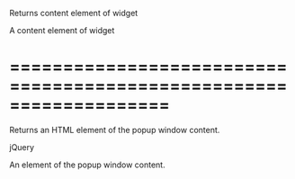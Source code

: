 <!--**
/*-------------------------------------------
    Auto-generated file. Do not modify.
-------------------------------------------

**-->
<!--d-->
Returns content element of widget
<!--/d-->
<!--rd-->A content element of widget<!--/rd-->
===================================================================
===================================================================

<!--shortDescription-->
Returns an HTML element of the popup window content.
<!--/shortDescription-->

<!--returnType-->jQuery<!--/returnType-->
<!--returnDescription-->
An element of the popup window content.
<!--/returnDescription-->

<!--fullDescription-->

<!--/fullDescription-->